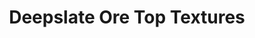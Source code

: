 ---
layout: post
title: Deepslate Ore Top Textures
permalink: /addons/compliance32x/DeepslateOreTopTextures
comments: true
comments-id: DeepslateOreTop Textures
header-img: compliance32x/addons/Deepslate Ore Top Textures.jpg

long_text: A small but pleasant change to the deepslate ore blocks for a better caving experience.

authors:
  - Purple Cha0s

download:
  - 1.17 Java:
    - https://github.com/Compliance-Addons/Addons/raw/master/32x/Deepslate%20Ore%20Top%20Textures/nDeepslateOreTopsrc-C32x-.zip
  - 1.17 Bedrock:
	- https://github.com/Compliance-Addons/Addons/raw/master/32x/Deepslate%20Ore%20Top%20Textures/DeepslateOreTops-C32x-BE.zip
---